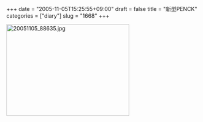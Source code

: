 +++
date = "2005-11-05T15:25:55+09:00"
draft = false
title = "新型PENCK"
categories = ["diary"]
slug = "1668"
+++

<img src="http://ieiriblog.img.jugem.cc/20051105_88635.jpg" class="pict" width="320" height="240" alt="20051105_88635.jpg" />
